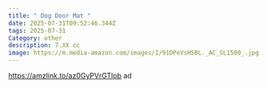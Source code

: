 ```yaml
---
title: " Dog Door Mat "
date: 2025-07-31T09:52:46.344Z
tags: 2025-07-31
Category: other
description: 7.XX cc
image: https://m.media-amazon.com/images/I/91DPeVsH5BL._AC_SL1500_.jpg
---
```

https://amzlink.to/az0GyPVrGTlpb ad